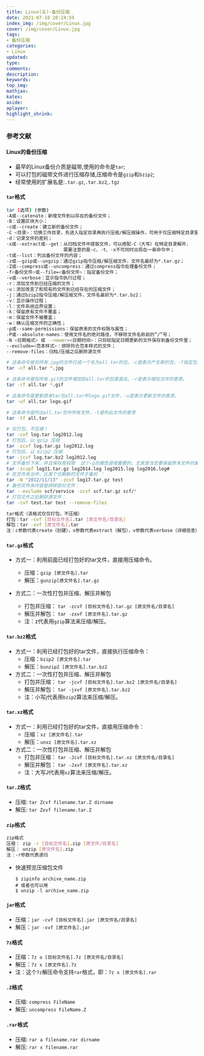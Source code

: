 ```yaml
---
title: Linux(五)-备份压缩
date: 2021-07-18 20:24:59
index_img: /img/cover/Linux.jpg
cover: /img/cover/Linux.jpg
tags:
- 备份压缩
categories:
- Linux
updated:
type:
comments:
description:
keywords:
top_img:
mathjax:
katex:
aside:
aplayer:
highlight_shrink:
---
```


### 参考文献

####  Linux的备份压缩

* 最早的Linux备份介质是磁带,使用的命令是`tar`;
* 可以打包的磁带文件进行压缩存储,压缩命令是`gzip`和`bzip2`;
* 经常使用的扩展名是:`.tar.gz`,`.tar.bz2`,`.tgz`

#### `tar`格式

```sh
tar (选项) (参数)
-A或--catenate：新增文件到以存在的备份文件；
-B：设置区块大小；
-c或--create：建立新的备份文件；
-C <目录>：切换工作目录，先进入指定目录再执行压缩/解压缩操作，可用于仅压缩特定目录里的内容或解压缩到特定目录；
-d：记录文件的差别；
-x或--extract或--get：从归档文件中提取文件，可以搭配-C（大写）在特定目录解开，
                     需要注意的是-c、-t、-x不可同时出现在一串命令中；
-t或--list：列出备份文件的内容；
-z或--gzip或--ungzip：通过gzip指令压缩/解压缩文件，文件名最好为*.tar.gz；
-Z或--compress或--uncompress：通过compress指令处理备份文件；
-f<备份文件>或--file=<备份文件>：指定备份文件；
-v或--verbose：显示指令执行过程；
-r：添加文件到已经压缩的文件；
-u：添加改变了和现有的文件到已经存在的压缩文件；
-j：通过bzip2指令压缩/解压缩文件，文件名最好为*.tar.bz2；
-v：显示操作过程；
-l：文件系统边界设置；
-k：保留原有文件不覆盖；
-m：保留文件不被覆盖；
-w：确认压缩文件的正确性；
-p或--same-permissions：保留原来的文件权限与属性；
-P或--absolute-names：使用文件名的绝对路径，不移除文件名称前的“/”号；
-N <日期格式> 或 --newer=<日期时间>：只将较指定日期更新的文件保存到备份文件里；
--exclude=<范本样式>：排除符合范本样式的文件；
--remove-files：归档/压缩之后删除源文件
```

```sh
# 这条命令是将所有.jpg的文件打成一个名为all.tar的包。-c是表示产生新的包，-f指定包的文件名。
tar -cf all.tar *.jpg

# 这条命令是将所有.gif的文件增加到all.tar的包里面去。-r是表示增加文件的意思。
tar -rf all.tar *.gif

# 这条命令是更新原来tar包all.tar中logo.gif文件，-u是表示更新文件的意思。
tar -uf all.tar logo.gif

# 这条命令是列出all.tar包中所有文件，-t是列出文件的意思
tar -tf all.tar

# 仅打包，不压缩！
tar -cvf log.tar log2012.log    
# 打包后，以 gzip 压缩
tar -zcvf log.tar.gz log2012.log  
# 打包后，以 bzip2 压缩
tar -jcvf log.tar.bz2 log2012.log  
# 文件备份下来，并且保存其权限  这个-p的属性是很重要的，尤其是当您要保留原本文件的属性时。
tar -zcvpf log31.tar.gz log2014.log log2015.log log2016.log# 
# 在文件夹当中，比某个日期新的文件才备份 ：
tar -N "2012/11/13" -zcvf log17.tar.gz test
# 备份文件夹内容是排除部分文件：
tar --exclude scf/service -zcvf scf.tar.gz scf/*
# 打包文件之后删除源文件：
tar -cvf test.tar test --remove-files
```

```sh
tar格式（该格式仅仅打包，不压缩）
打包：tar -cvf [目标文件名].tar [原文件名/目录名]
解包：tar -xvf [原文件名].tar
注：c参数代表create（创建），x参数代表extract（解包），v参数代表verbose（详细信息），f参数代表filename（文件名），所以f后必须接文件名。
```

#### `tar.gz`格式

* 方式一：利用前面已经打包好的tar文件，直接用压缩命令。
  * 压缩：`gzip [原文件名].tar`
  * 解压：`gunzip[原文件名].tar.gz`

* 方式二：一次性打包并压缩、解压并解包
  * 打包并压缩： `tar -zcvf [目标文件名].tar.gz [原文件名/目录名]`
  * 解压并解包： `tar -zxvf [原文件名].tar.gz`
  * 注：z代表用`gzip`算法来压缩/解压。

#### `tar.bz2`格式

* 方式一：利用已经打包好的tar文件，直接执行压缩命令：
  * 压缩：`bzip2 [原文件名].tar`
  * 解压：`bunzip2 [原文件名].tar.bz2`
* 方式二：一次性打包并压缩、解压并解包
  * 打包并压缩： `tar -jcvf [目标文件名].tar.bz2 [原文件名/目录名]`
  * 解压并解包： `tar -jxvf [原文件名].tar.bz2`
  * 注：小写j代表用`bzip2`算法来压缩/解压。

#### `tar.xz`格式

* 方式一：利用已经打包好的tar文件，直接用压缩命令：
  * 压缩：`xz [原文件名].tar`
  * 解压：`unxz [原文件名].tar.xz`
* 方式二：一次性打包并压缩、解压并解包
  * 打包并压缩： `tar -Jcvf [目标文件名].tar.xz [原文件名/目录名]`
  * 解压并解包： `tar -Jxvf [原文件名].tar.xz`
  * 注：大写J代表用`xz`算法来压缩/解压。

#### `tar.Z`格式

* 压缩: `tar Zcvf filename.tar.Z dirname` 
* 解压:  `tar Zxvf filename.tar.Z`

#### `zip`格式

```sh
zip格式
压缩： zip -r [目标文件名].zip [原文件/目录名]
解压： unzip [原文件名].zip
注：-r参数代表递归
```

* 快速预览压缩包文件

  ```
  $ zipinfo archive_name.zip
  # 或者也可以用
  $ unzip -l archive_name.zip
  ```

#### `jar`格式

* 压缩：`jar -cvf [目标文件名].jar [原文件名/目录名]`
* 解压：`jar -xvf [原文件名].jar`

#### `7z`格式

* 压缩：`7z a [目标文件名].7z [原文件名/目录名]`
* 解压：`7z x [原文件名].7z`
* 注：这个`7z`解压命令支持`rar`格式，即：`7z x [原文件名].rar`

#### `.Z`格式

* 压缩: `compress FileName`
* 解压: `uncompress FileName.Z`

#### `.rar`格式

* 压缩: `rar a filename.rar dirname`
* 解压: `rar x filename.rar`
